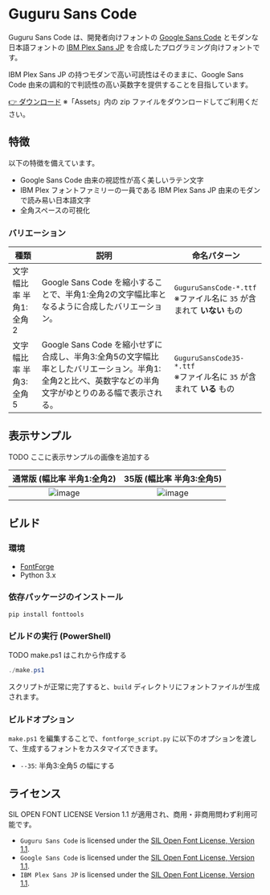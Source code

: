 # Guguru Sans Code

Guguru Sans Code は、開発者向けフォントの [Google Sans Code](https://github.com/googlefonts/googlesans-code) とモダンな日本語フォントの [IBM Plex Sans JP](https://github.com/IBM/plex) を合成したプログラミング向けフォントです。

IBM Plex Sans JP の持つモダンで高い可読性はそのままに、Google Sans Code 由来の調和的で判読性の高い英数字を提供することを目指しています。

[👉 ダウンロード](https://github.com/yuru7/guguru-sans-code/releases/latest)
※「Assets」内の zip ファイルをダウンロードしてご利用ください。

## 特徴

以下の特徴を備えています。

- Google Sans Code 由来の視認性が高く美しいラテン文字
- IBM Plex フォントファミリーの一員である IBM Plex Sans JP 由来のモダンで読み易い日本語文字
- 全角スペースの可視化

### バリエーション

| 種類 | 説明 | 命名パターン |
| --- | --- | --- |
| 文字幅比率 半角1:全角2 | Google Sans Code を縮小することで、半角1:全角2の文字幅比率となるように合成したバリエーション。 | `GuguruSansCode-*.ttf`<br>※ファイル名に `35` が含まれて **いない** もの |
| 文字幅比率 半角3:全角5 | Google Sans Code を縮小せずに合成し、半角3:全角5の文字幅比率としたバリエーション。半角1:全角2と比べ、英数字などの半角文字がゆとりのある幅で表示される。| `GuguruSansCode35-*.ttf`<br>※ファイル名に `35` が含まれて **いる** もの |

## 表示サンプル

TODO ここに表示サンプルの画像を追加する

| 通常版 (幅比率 半角1:全角2) | 35版 (幅比率 半角3:全角5) |
| :---: | :---: |
| ![image](https://placehold.jp/600x300.png?text=GuguruSansCode) | ![image]() |

## ビルド

### 環境

- [FontForge](https://fontforge.org/en-US/)
- Python 3.x

### 依存パッケージのインストール

```shell
pip install fonttools
```

### ビルドの実行 (PowerShell)

TODO make.ps1 はこれから作成する

```powershell
./make.ps1
```

スクリプトが正常に完了すると、`build` ディレクトリにフォントファイルが生成されます。

### ビルドオプション

`make.ps1` を編集することで、`fontforge_script.py` に以下のオプションを渡して、生成するフォントをカスタマイズできます。

- `--35`: 半角3:全角5 の幅にする

## ライセンス

SIL OPEN FONT LICENSE Version 1.1 が適用され、商用・非商用問わず利用可能です。

- `Guguru Sans Code` is licensed under the [SIL Open Font License, Version 1.1](./LICENSE).
- `Google Sans Code` is licensed under the [SIL Open Font License, Version 1.1](./source/Google-Sans-Code/OFL.txt).
- `IBM Plex Sans JP` is licensed under the [SIL Open Font License, Version 1.1](./source/IBM-Plex-Sans-JP/license.txt).
